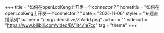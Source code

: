 +++
    title = "如何在openLooKeng上开发一个connector？"
    hometitle = "如何在openLooKeng上开发一个connector？"
    date = "2020-11-06"
    styles = "专题直播系列"
    banner = "/img/videos/live/zh/add.png"
    author = ""
    videourl = "https://www.bilibili.com/video/BV1it4y1e7cc" 
    tag = "theme"
+++